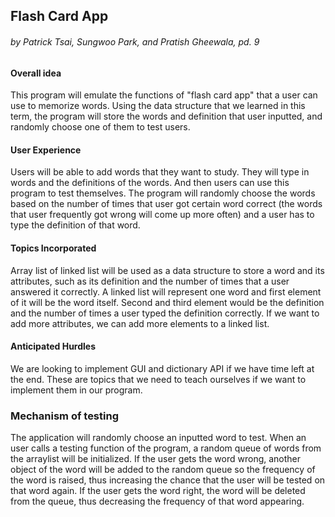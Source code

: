 <h2>Flash Card App</h2>
<h6> by Patrick Tsai, Sungwoo Park, and Pratish Gheewala, pd. 9</h6>

<h4>Overall idea</h4>
This program will emulate the functions of "flash card app" that a user can use to memorize words. 
Using the data structure that we learned in this term, 
the program will store the words and definition that user inputted, 
and randomly choose one of them to test users.

<h4>User Experience</h4> 
Users will be able to add words that they want to study. 
They will type in words and the definitions of the words. 
And then users can use this program to test themselves. 
The program will randomly choose the words based on the number of 
times that user got certain word correct (the words that user frequently 
got wrong will come up more often) and a user has to type the definition of that word.

<h4>Topics Incorporated</h4> 
Array list of linked list will be used as a data structure to 
store a word and its attributes, such as its definition and the number of 
times that a user answered it correctly. A linked list will represent one 
word and first element of it will be the word itself. Second and third element 
would be the definition and the number of times a user typed the definition correctly. 
If we want to add more attributes, we can add more elements to a linked list.

<h4>Anticipated Hurdles</h4>
We are looking to implement GUI and dictionary API if we have time left at the end. 
These are topics that we need to teach ourselves if we want to implement them in our program.

<h3>Mechanism of testing</h3> 
The application will randomly choose an inputted word to test. 
When an user calls a testing function of the program, a random queue of words from the arraylist will be initialized.
If the user gets the word wrong, another object of the word will be added to the random queue
so the frequency of the word is raised, thus increasing the chance that the user will be tested on 
that word again.
If the user gets the word right, the word will be deleted from the queue, thus decreasing the frequency
of that word appearing.